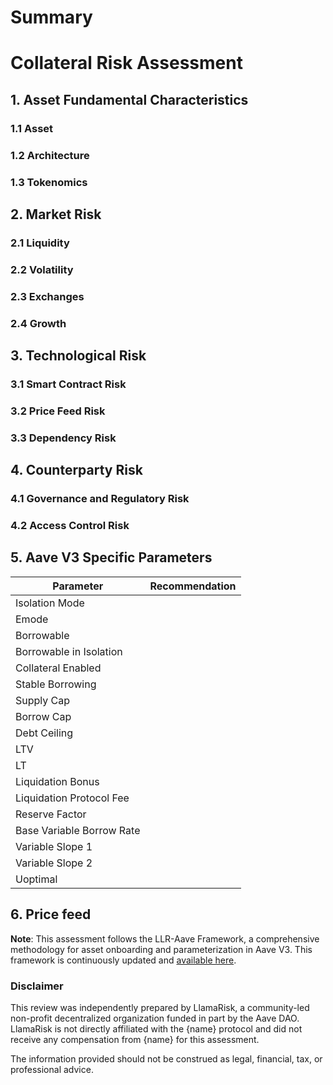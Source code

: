 # Summary

# Collateral Risk Assessment

## 1. Asset Fundamental Characteristics

### 1.1 Asset

### 1.2 Architecture

### 1.3 Tokenomics

## 2. Market Risk

### 2.1 Liquidity

### 2.2 Volatility

### 2.3 Exchanges

### 2.4 Growth

## 3. Technological Risk

### 3.1 Smart Contract Risk

### 3.2 Price Feed Risk

### 3.3 Dependency Risk

## 4. Counterparty Risk

### 4.1 Governance and Regulatory Risk

### 4.2 Access Control Risk

## 5. Aave V3 Specific Parameters

| Parameter                 | Recommendation |
|---------------------------|----------------|
| Isolation Mode            |                |
| Emode                     |                |
| Borrowable                |                |
| Borrowable in Isolation   |                |
| Collateral Enabled        |                |
| Stable Borrowing          |                |
| Supply Cap                |                |
| Borrow Cap                |                |
| Debt Ceiling              |                |
| LTV                       |                |
| LT                        |                |
| Liquidation Bonus         |                |
| Liquidation Protocol Fee  |                |
| Reserve Factor            |                |
| Base Variable Borrow Rate |                |
| Variable Slope 1          |                |
| Variable Slope 2          |                |
| Uoptimal                  |                |

## 6. Price feed

**Note**: This assessment follows the LLR-Aave Framework, a comprehensive methodology for asset onboarding and parameterization in Aave V3. This framework is continuously updated and [available here](https://github.com/llama-risk/aave-research/blob/main/frameworks/aave_v3_framework.md).

### Disclaimer

This review was independently prepared by LlamaRisk, a community-led non-profit decentralized organization funded in part by the Aave DAO. LlamaRisk is not directly affiliated with the {name} protocol and did not receive any compensation from {name} for this assessment. 

The information provided should not be construed as legal, financial, tax, or professional advice.

